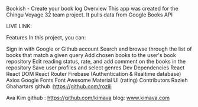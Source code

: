 Bookish - Create your book log
Overview
This app was created for the Chingu Voyage 32 team project. It pulls data from Google Books API

LIVE LINK:

Features
In this project, you can:

 Sign in with Google or Github account
 Search and browse through the list of books that match a given query
 Add chosen books to the user's book repository
 Edit reading status, rate, and add comment on the books in the repository
 Save user profiles and select genres
Dev Dependencies
React
React DOM
React Router
Firebase (Authentication & Realtime database)
Axios
Google Fonts
Font Awesome
Material UI (rating)
Contributors
Razieh Ghahartars
github :https://github.com/roziii

Ava Kim
github : https://github.com/kimava
blog: www.kimava.com
